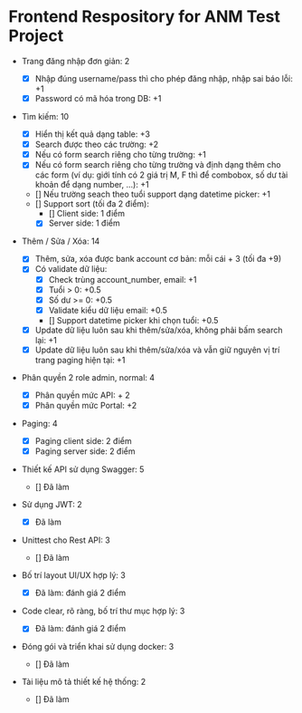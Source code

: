 # Frontend Respository for ANM Test Project

- Trang đăng nhập đơn giản: 2
  - [x] Nhập đúng username/pass thì cho phép đăng nhập, nhập sai báo lỗi: +1
  - [x] Password có mã hóa trong DB: +1

- Tìm kiếm: 10
  - [x] Hiển thị kết quả dạng table: +3
  - [x] Search được theo các trường: +2
  - [x] Nếu có form search riêng cho từng trường: +1
  - [x] Nếu có form search riêng cho từng trường và định dạng thêm cho  các form (ví dụ: giới tính có 2 giá trị M, F thì để combobox, số dư tài khoản để dạng number, ...): +1
  - [] Nếu trường seach theo tuổi support dạng datetime picker: +1
  - [] Support sort (tối đa 2 điểm):
    + [] Client side: 1 điểm
    + [x] Server side: 1 điểm

- Thêm / Sửa / Xóa: 14
  - [x] Thêm, sửa, xóa được bank account cơ bản: mỗi cái + 3 (tối đa +9)
  - [x] Có validate dữ liệu: 
    + [x] Check trùng account_number, email: +1
    + [x] Tuổi > 0: +0.5
    + [x] Số dư >= 0: +0.5
    + [x] Validate kiểu dữ liệu email: +0.5
    + [] Support datetime picker khi chọn tuổi: +0.5
  - [x] Update dữ liệu luôn sau khi thêm/sửa/xóa, không phải bấm search lại: +1
  - [x] Update dữ liệu luôn sau khi thêm/sửa/xóa và vẫn giữ nguyên vị trí trang paging hiện tại: +1

- Phân quyền 2 role admin, normal: 4
  - [x] Phân quyền mức API: + 2
  - [x] Phân quyền mức Portal: +2

- Paging: 4
  - [x] Paging client side: 2 điểm
  - [x] Paging server side: 2 điểm

- Thiết kế API sử dụng Swagger: 5
  - [] Đã làm

- Sử dụng JWT: 2
  - [x] Đã làm

- Unittest cho Rest API: 3
  - [] Đã làm

- Bố trí layout UI/UX hợp lý: 3
  - [x] Đã làm: đánh giá 2 điểm

- Code clear, rõ ràng, bố trí thư mục hợp lý: 3
  - [x] Đã làm: đánh giá 2 điểm

- Đóng gói và triển khai sử dụng docker: 3
  - [] Đã làm

- Tài liệu mô tả thiết kế hệ thống: 2
  - [] Đã làm

